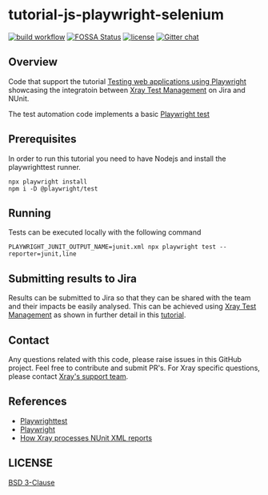 # tutorial-js-playwright-selenium
[![build workflow](https://github.com/Xray-App/tutorial-js-playwright-selenium/actions/workflows/node.js.yml/badge.svg)](https://github.com/Xray-App/tutorial-js-playwright-selenium/actions/workflows/node.js.yml)
[![FOSSA Status](https://app.fossa.com/api/projects/git%2Bgithub.com%2FXray-App%2Ftutorial-js-playwright-selenium.svg?type=shield)](https://app.fossa.com/projects/git%2Bgithub.com%2FXray-App%2Ftutorial-js-playwright-selenium?ref=badge_shield)
[![license](https://img.shields.io/badge/License-BSD%203--Clause-green.svg)](https://opensource.org/licenses/BSD-3-Clause)
[![Gitter chat](https://badges.gitter.im/gitterHQ/gitter.png)](https://gitter.im/Xray-App/community)

## Overview
Code that support the tutorial [Testing web applications using Playwright](https://docs.getxray.app/display/XRAYCLOUD/Testing+web+applications+using+Playwright) showcasing the integratoin between [Xray Test Management](https://www.getxray.app/) on Jira and NUnit.

The test automation code implements a basic [Playwright test](https://playwright.dev/docs/test-intro/)

## Prerequisites
In order to run this tutorial you need to have Nodejs and install the playwrighttest runner.
```
npx playwright install
npm i -D @playwright/test
```

## Running
Tests can be executed locally with the following command
```
PLAYWRIGHT_JUNIT_OUTPUT_NAME=junit.xml npx playwright test --reporter=junit,line
```

## Submitting results to Jira

Results can be submitted to Jira so that they can be shared with the team and their impacts be easily analysed.
This can be achieved using [Xray Test Management](https://www.getxray.app/) as shown in further detail in this [tutorial](https://docs.getxray.app/display/XRAYCLOUD/Testing+web+applications+using+Playwright).

## Contact

Any questions related with this code, please raise issues in this GitHub project. Feel free to contribute and submit PR's.
For Xray specific questions, please contact [Xray's support team](https://jira.xpand-it.com/servicedesk/customer/portal/2).

## References

- [Playwrighttest](https://playwright.dev/docs/test-intro/)
- [Playwright](https://playwright.dev/)
- [How Xray processes NUnit XML reports](https://docs.getxray.app/display/XRAYCLOUD/Taking+advantage+of+NUnit+XML+reports)


## LICENSE

[BSD 3-Clause](LICENSE)
